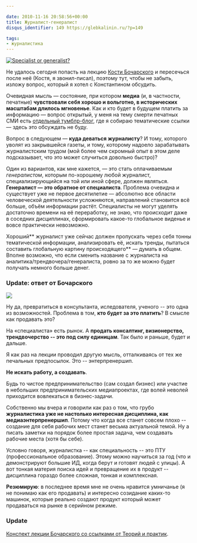 ```yaml
---

date: 2010-11-16 20:58:56+00:00
title: Журналист-генералист
disqus_identifier: 149 https://glebkalinin.ru/?p=149

tags:
- журналистика
---
```


[![Specialist or generalist?](http://farm2.static.flickr.com/1408/1180687751_72509dc2cb.jpg)](http://www.flickr.com/photos/davegray/1180687751/)

Не удалось сегодня попасть на лекцию [Кости Бочарского](http://mediapedia.ru/) и пересечься после неё (Костя, я звонил-писал), поэтому тут, чтобы не забыть, изложу вопрос, который я хотел с Константином обсудить.

Очевидная мысль — состояние, при котором **медиа** (и, в частности, печатные) **чувствовали себя хорошо и вольготно, в исторических масштабам длилось мгновенье**. Как и кто будет в будущем платить за информацию — вопрос открытый, у меня на тему смерти печатных СМИ есть [отдельный тумблр-блог](http://deadprint.tumblr.com/), где я собираю тематические ссылки — здесь это обсуждать не буду.

Вопрос в следующем — **куда деваться журналисту**? И тому, которого уволят из закрывшейся газеты, и тому, которому надоело зарабатывать журналистским трудом (мой более чем скромный опыт в этом деле подсказывает, что это может случиться довольно быстро)?

Один из вариантов, как мне кажется, — это стать оплачиваемым _генералистом_, которым по-хорошему любой журналист, специализирующийся на той или иной сфере, должен являться. **Генералист — это обратное от специалиста**. Проблема очевидна и существует уже не первое десятилетие — абсолютно все области человеческой деятельности усложняются, направлений становится всё больше, объём информации растёт. Специалисты не могут уделять достаточно времени на её переработку, не знаю, что происходит даже в соседних дисциплинах, сформировать какое-то глобальное виденье и вовсе практически невозможно.

Хороший** журналист уже сейчас должен пропускать через себя тонны тематической информации, анализировать её, искать тренды, пытаться составить глобальную картину происходящего** —  думать в общем. Вполне возможно, что если сменить название с журналиста на аналитика/трендвочера/генералиста, ровно за то же можно будет получать немного больше денег.



### Update: ответ от Бочарского



![](https://glebkalinin.ru/featured/2010/11/bocharsky-500x333.jpg)

Ну да, превратиться в консультанта, иследователя, ученого -- это одна из возможностей. Проблема в том, **кто будет за это платить**? В смысле как продавать это?

На «специалиста» есть рынок. А **продать консалтинг, визионерство, трендвочерство -- это под силу единицам**. Так было и раньше, будет и дальше.

Я как раз на лекции проводил другую мысль, отталкиваясь от тех же печальных предпосылок. Это -- энтерпренершип. 

**Не искать работу, а создавать**.

Будь то чистое предпринимательство (сам создал бизнес) или участие в небольших предпринимательских медиапроектах, где волей неволей приходится вовлекаться в бизнес-задачи.

Собственно мы вчера и говорили как раз о том, что грубо **журналистика уже не настолько интересная дисциплина, как медиаэнтерпренершип**. Потому что когда все станет совсем плохо -- создание для себя рабочих мест станет весьма актуальной темой. Ну а писать заметки на порядок более простая задача, чем создавать рабочие места (хотя бы себе).

Условно говоря, журналистка -- как специальность -- это ПТУ (профессиональное образование). Этому можно научиться за год (что и демонстрируют большие ИД, когда берут и готовят людей с улицы). А вот тонкая материя поиска идей и превращение их в продукт -- дисциплина гораздо более сложная, тонкая и комплексная.

**Резюмирую**: в последнее время мне не очень нравится умничанье (я не понимаю как его продавать) и интересно созидание каких-то машинок, которые реально создают продукт который может продаваться на рынке в серийном режиме.



### Update



[Конспект лекции Бочарского со ссылками от Теорий и практик](http://theoryandpractice.ru/posts/691-novye-idei-dlya-malenkikh-smi-reportazh-s-peterburgskogo-master-klassa-konstantina-bocharskogo-).

